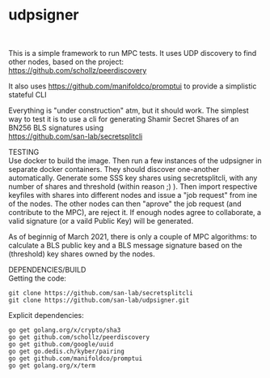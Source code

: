 # udpsigner
​

This is a simple framework to run MPC tests.
It uses UDP discovery to find other nodes, based on the project:
https://github.com/schollz/peerdiscovery 

It also uses 
https://github.com/manifoldco/promptui 
to provide a simplistic stateful CLI

Everything is "under construction" atm, but it should work.
The simplest way to test it is to use a cli for generating Shamir Secret Shares of an BN256 BLS signatures using   
https://github.com/san-lab/secretsplitcli

TESTING  
Use docker to build the image.
Then run a few instances of the udpsigner in separate docker containers.
They should discover one-another automatically. 
Generate some SSS key shares using secretsplitcli, with any number of shares and threshold (within reason ;) ). 
Then import respective keyfiles with shares into different nodes and issue a "job request" from ine of the nodes.
The other nodes can then "aprove" the job request (and contribute to the MPC), are reject it.
If enough nodes agree to collaborate, a valid signature (or a vaild Public Key) will be generated.

As of beginnig of March 2021, there is only a couple of MPC algorithms: to calculate a BLS public key and a BLS message signature based on the (threshold) key shares owned by the nodes.


DEPENDENCIES/BUILD  
Getting the code: 

    git clone https://github.com/san-lab/secretsplitcli
    git clone https://github.com/san-lab/udpsigner.git 

Explicit dependencies:

    go get golang.org/x/crypto/sha3
    go get github.com/schollz/peerdiscovery
    go get github.com/google/uuid
    go get go.dedis.ch/kyber/pairing
    go get github.com/manifoldco/promptui
    go get golang.org/x/term

